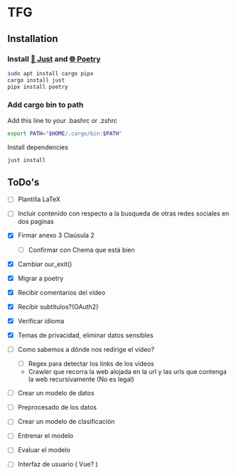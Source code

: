 # TFG

## Installation

### Install [🤖 Just](https://github.com/casey/just) and [🌐 Poetry](https://python-poetry.org/)

```bash
sudo apt install cargo pipx
cargo install just
pipx install poetry
```

### Add cargo bin to path

Add this line to your .bashrc or .zshrc

```bash
export PATH="$HOME/.cargo/bin:$PATH"
```

Install dependencies
```bash
just install
```

## ToDo's

- [ ] Plantilla LaTeX
- [ ] Incluir contenido con respecto a la busqueda de otras redes sociales en dos paginas
- [X] Firmar anexo 3 Claúsula 2
    - [ ] Confirmar con Chema que está bien

- [X] Cambiar our_exit()
- [X] Migrar a poetry
- [X] Recibir comentarios del vídeo
- [X] Recibir subtitulos?(OAuth2)

- [X] Verificar idioma

- [X] Temas de privacidad, eliminar datos sensibles

- [ ] Como sabemos a dónde nos redirige el vídeo?
    - [ ] Regex para detectar los links de los vídeos
    - Crawler que recorra la web alojada en la url y las urls que contenga la web recursivamente (No es legal)

- [ ] Crear un modelo de datos
- [ ] Preprocesado de los datos

- [ ] Crear un modelo de clasificación
- [ ] Entrenar el modelo
- [ ] Evaluar el modelo

- [ ] Interfaz de usuario ( Vue? )
